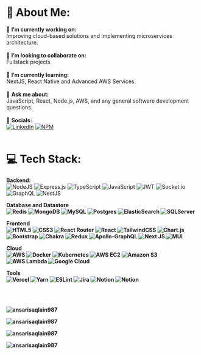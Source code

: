 # 💫 About Me:
🔭 **I’m currently working on:**  <br>Improving cloud-based solutions and implementing microservices architecture.<br>
<br>👯 **I’m looking to collaborate on:**  <br>Fullstack projects<br>
<br>🌱 **I’m currently learning:**  <br>NextJS, React Native and Advanced AWS Services.<br>
<br>💬 **Ask me about:**  <br>JavaScript, React, Node.js, AWS, and any general software development questions.<br>
<br>:orange_book: **Socials:** <br>[![LinkedIn](https://img.shields.io/badge/linkedin-%23007ACC.svg?style=for-the-badge&logo=linkedin&logoColor=white)](https://www.linkedin.com/in/ansarisaqlain987/)
[![NPM](https://img.shields.io/badge/npm-%23DD0031.svg?style=for-the-badge&logo=npm&logoColor=white)](https://www.npmjs.com/settings/ansarisaqlain987/packages)<br><br>



# 💻 Tech Stack:

<b>Backend:</b><br>
![NodeJS](https://img.shields.io/badge/node.js-6DA55F?style=for-the-badge&logo=node.js&logoColor=white) 
![Express.js](https://img.shields.io/badge/express.js-%23404d59.svg?style=for-the-badge&logo=express&logoColor=%2361DAFB)
![TypeScript](https://img.shields.io/badge/typescript-%23007ACC.svg?style=for-the-badge&logo=typescript&logoColor=white)
![JavaScript](https://img.shields.io/badge/javascript-%23323330.svg?style=for-the-badge&logo=javascript&logoColor=%23F7DF1E) 
![JWT](https://img.shields.io/badge/JWT-black?style=for-the-badge&logo=JSON%20web%20tokens) 
![Socket.io](https://img.shields.io/badge/Socket.io-black?style=for-the-badge&logo=socket.io&badgeColor=010101)
![GraphQL](https://img.shields.io/badge/-GraphQL-E10098?style=for-the-badge&logo=graphql&logoColor=white) 
![NestJS](https://img.shields.io/badge/NestJS-%23DD0031.svg?style=for-the-badge&logo=nestjs&logoColor=white) 


<b>Database and Datastore<b></br>
![Redis](https://img.shields.io/badge/redis-%23DD0031.svg?style=for-the-badge&logo=redis&logoColor=white) 
![MongoDB](https://img.shields.io/badge/MongoDB-%234ea94b.svg?style=for-the-badge&logo=mongodb&logoColor=white) 
![MySQL](https://img.shields.io/badge/mysql-%2300f.svg?style=for-the-badge&logo=mysql&logoColor=white) 
![Postgres](https://img.shields.io/badge/postgres-%23316192.svg?style=for-the-badge&logo=postgresql&logoColor=white)
![ElasticSearch](https://img.shields.io/badge/-ElasticSearch-005571?style=for-the-badge&logo=elasticsearch) 
![SQLServer](https://img.shields.io/badge/-MS%20SQL-CC2927?style=for-the-badge&logo=microsoftsqlserver) 



<b>Frontend<b></br>
![HTML5](https://img.shields.io/badge/html5-%23E34F26.svg?style=for-the-badge&logo=html5&logoColor=white) 
![CSS3](https://img.shields.io/badge/css3-%231572B6.svg?style=for-the-badge&logo=css3&logoColor=white)
![React Router](https://img.shields.io/badge/React_Router-CA4245?style=for-the-badge&logo=react-router&logoColor=white) 
![React](https://img.shields.io/badge/react-%2320232a.svg?style=for-the-badge&logo=react&logoColor=%2361DAFB)
![TailwindCSS](https://img.shields.io/badge/tailwindcss-%2338B2AC.svg?style=for-the-badge&logo=tailwind-css&logoColor=white)
![Chart.js](https://img.shields.io/badge/chart.js-F5788D.svg?style=for-the-badge&logo=chart.js&logoColor=white)
![Bootstrap](https://img.shields.io/badge/bootstrap-%23563D7C.svg?style=for-the-badge&logo=bootstrap&logoColor=white)
![Chakra](https://img.shields.io/badge/chakra-%234ED1C5.svg?style=for-the-badge&logo=chakraui&logoColor=white)
![Redux](https://img.shields.io/badge/redux-%23593d88.svg?style=for-the-badge&logo=redux&logoColor=white)
![Apollo-GraphQL](https://img.shields.io/badge/-ApolloGraphQL-311C87?style=for-the-badge&logo=apollo-graphql) 
![Next JS](https://img.shields.io/badge/Next-black?style=for-the-badge&logo=next.js&logoColor=white) 
![MUI](https://img.shields.io/badge/MUI-%230081CB.svg?style=for-the-badge&logo=material-ui&logoColor=white)


<b>Cloud<b></br>
![AWS](https://img.shields.io/badge/AWS-%23FF9900.svg?style=for-the-badge&logo=amazon-aws&logoColor=white) 
![Docker](https://img.shields.io/badge/docker-%230db7ed.svg?style=for-the-badge&logo=docker&logoColor=white) 
![Kubernetes](https://img.shields.io/badge/kubernetes-%23326ce5.svg?style=for-the-badge&logo=kubernetes&logoColor=white) 
![AWS EC2](https://img.shields.io/badge/AWS%20EC2-%23FF9900.svg?style=for-the-badge&logo=amazonec2&logoColor=white) 
![Amazon S3](https://img.shields.io/badge/Amazon%20S3-%23569A31.svg?style=for-the-badge&logo=amazons3&logoColor=white) 
![AWS Lambda](https://img.shields.io/badge/AWS%20Lambda-%23FF9900.svg?style=for-the-badge&logo=awslambda&logoColor=white) 
![Google Cloud](https://img.shields.io/badge/Google%20Cloud-%234285F4.svg?style=for-the-badge&logo=googlecloud&logoColor=white) 


 
<b>Tools<b></br>
![Vercel](https://img.shields.io/badge/vercel-%23000000.svg?style=for-the-badge&logo=vercel&logoColor=white)
![Yarn](https://img.shields.io/badge/yarn-%232C8EBB.svg?style=for-the-badge&logo=yarn&logoColor=white) 
![ESLint](https://img.shields.io/badge/ESLint-4B3263?style=for-the-badge&logo=eslint&logoColor=white) 
![Jira](https://img.shields.io/badge/jira-%230A0FFF.svg?style=for-the-badge&logo=jira&logoColor=white) 
![Notion](https://img.shields.io/badge/Notion-%23000000.svg?style=for-the-badge&logo=notion&logoColor=white)
![Notion](https://img.shields.io/badge/Webpack-2C8EBB.svg?style=for-the-badge&logo=webpack&logoColor=white)

<!-- 
## 🌐 Socials:
[![Instagram](https://img.shields.io/badge/Instagram-%23E4405F.svg?logo=Instagram&logoColor=white)](https://instagram.com/ezSnippet) 
[![LinkedIn](https://img.shields.io/badge/LinkedIn-%230077B5.svg?logo=linkedin&logoColor=white)](https://linkedin.com/in/ezSnippet) 


[![Twitter](https://img.shields.io/badge/Twitter-%231DA1F2.svg?logo=Twitter&logoColor=white)](https://twitter.com/ezSnippet))
-->

<!---
ansarisaqlain987/ansarisaqlain987 is a ✨ special ✨ repository because its `README.md` (this file) appears on your GitHub profile.
You can click the Preview link to take a look at your changes.
--->
<br><br>
<p align="left"> <img src="https://komarev.com/ghpvc/?username=ansarisaqlain987&label=Profile%20views&color=0e75b6&style=flat" alt="ansarisaqlain987" /> </p>

<p><img align="center" src="https://github-readme-stats.vercel.app/api/top-langs?username=ansarisaqlain987&show_icons=true&locale=en&layout=compact" alt="ansarisaqlain987" /></p>

<p><img align="center" src="https://github-readme-stats.vercel.app/api?username=ansarisaqlain987&show_icons=true&locale=en" alt="ansarisaqlain987" /></p>

<p><img align="center" src="https://github-readme-streak-stats.herokuapp.com/?user=ansarisaqlain987&" alt="ansarisaqlain987" /></p>
